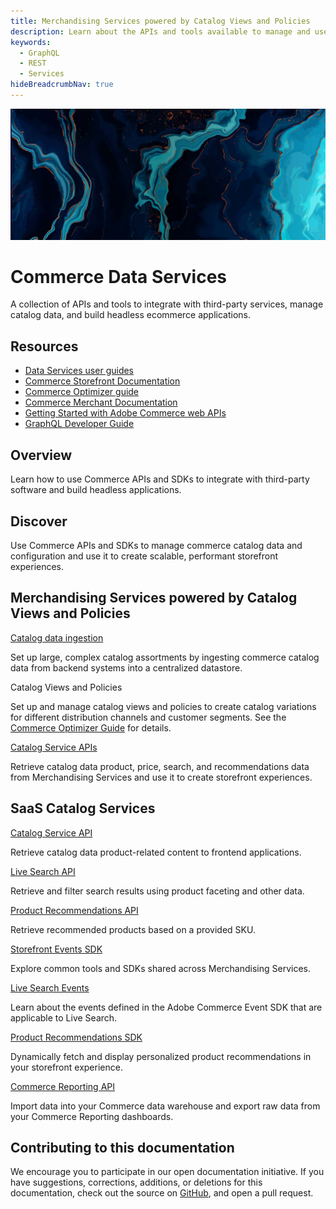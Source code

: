 ```yaml
---
title: Merchandising Services powered by Catalog Views and Policies
description: Learn about the APIs and tools available to manage and use commerce catalog and event data programmatically.
keywords:
  - GraphQL
  - REST
  - Services
hideBreadcrumbNav: true
---
```


<Hero slots="image, heading, text"/>

![Data Services](_images/home-bg.jpeg)

# Commerce Data Services

A collection of APIs and tools to integrate with third-party services, manage catalog data, and build headless ecommerce applications.

<Resources slots="heading, links"/>

## Resources

*  [Data Services user guides](https://experienceleague.adobe.com/docs/commerce/user-guides/home.html)
*  [Commerce Storefront Documentation](https://experienceleague.adobe.com/developer/commerce/storefront/)
*  [Commerce Optimizer guide](https://experienceleague.adobe.com/en/docs/commerce/optimizer/overview.html)
*  [Commerce Merchant Documentation](https://experienceleague.adobe.com/docs/commerce-admin/user-guides/home.html)
*  [Getting Started with Adobe Commerce web APIs](https://developer.adobe.com/commerce/webapi/get-started/)
*  [GraphQL Developer Guide](https://developer.adobe.com/commerce/webapi/graphql/)

## Overview

Learn how to use Commerce APIs and SDKs to integrate with third-party software and build headless applications.

## Discover

Use Commerce APIs and SDKs to manage commerce catalog data and configuration and use it to create scalable, performant storefront experiences.

<DiscoverBlock slots="heading, link, text"/>

## Merchandising Services powered by Catalog Views and Policies

[Catalog data ingestion](composable-catalog/data-ingestion/)

Set up large, complex catalog assortments by ingesting commerce catalog data from backend systems into a centralized datastore.

<DiscoverBlock slots="link, text"/>

Catalog Views and Policies

Set up and manage catalog views and policies to create catalog variations for different distribution channels and customer segments.
See the [Commerce Optimizer Guide](https://experienceleague.adobe.com/en/docs/commerce/optimizer/overview) for details.

<DiscoverBlock slots="link, text"/>

[Catalog Service APIs](composable-catalog/storefront-services)

Retrieve catalog data product, price, search, and recommendations data from Merchandising Services and use it to create storefront experiences.
<DiscoverBlock slots="heading,link, text"/>

## SaaS Catalog Services

[Catalog Service API](graphql/catalog-service/)

Retrieve catalog data product-related content to frontend applications.

<DiscoverBlock slots="link, text"/>

[Live Search API](graphql/live-search/)

Retrieve and filter search results using product faceting and other data.

<DiscoverBlock slots="link, text"/>

[Product Recommendations API](graphql/recommendations/)

Retrieve recommended products based on a provided SKU.

<DiscoverBlock slots="link, text"/>

[Storefront Events SDK](shared-services/storefront-events/)

Explore common tools and SDKs shared across Merchandising Services.

<DiscoverBlock slots="link, text"/>

[Live Search Events](live-search/)

Learn about the events defined in the Adobe Commerce Event SDK that are applicable to Live Search.

<DiscoverBlock slots="link, text"/>

[Product Recommendations SDK](product-recommendations/)

Dynamically fetch and display personalized product recommendations in your storefront experience.

<DiscoverBlock slots="link, text"/>

[Commerce Reporting API](reporting/)

Import data into your Commerce data warehouse and export raw data from your Commerce Reporting dashboards.

## Contributing to this documentation

We encourage you to participate in our open documentation initiative. If you have suggestions, corrections, additions, or deletions for this documentation, check out the source on [GitHub](https://github.com/adobedocs/commerce-services), and open a pull request.
